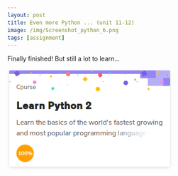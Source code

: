```yaml
---
layout: post
title: Even more Python ... (unit 11-12)
image: /img/Screenshot_python_6.png
tags: [assignment]
---
```


Finally finished! But still a lot to learn...

![Learn Python](/img/Screenshot_python_6.png "screenshot")


